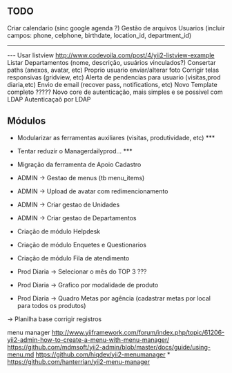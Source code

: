 TODO
--------------------
Criar calendario (sinc google agenda ?)
Gestão de arquivos
Usuarios (incluir campos: phone, celphone, birthdate, location_id, department_id)
*********************
--- Usar listview http://www.codevoila.com/post/4/yii2-listview-example
Listar Departamentos (nome, descrição, usuários vinculados?)
Consertar paths (anexos, avatar, etc)
Proprio usuario enviar/alterar foto
Corrigir telas responsivas (gridview, etc)
Alerta de pendencias para usuario (visitas,prod diaria,etc)
Envio de email (recover pass, notifications, etc)
Novo Template completo ?????
Novo core de autenticação, mais simples e se possivel com LDAP
Autenticaçaõ por LDAP

Módulos
--------------------
- Modularizar as ferramentas auxiliares (visitas, produtividade, etc) ***
- Tentar reduzir o Managerdailyprod... ***
- Migração da ferramenta de Apoio Cadastro
- ADMIN -> Gestao de menus (tb menu_items)
- ADMIN -> Upload de avatar com redimencionamento
- ADMIN -> Criar gestao de Unidades
- ADMIN -> Criar gestao de Departamentos
- Criação de módulo Helpdesk
- Criação de módulo Enquetes e Questionarios
- Criação de módulo Fila de atendimento

- Prod Diaria -> Selecionar o mês do TOP 3 ???
- Prod Diaria -> Grafico por modalidade de produto
- Prod Diaria -> Quadro Metas por agência (cadastrar metas por local para todos os produtos)

-> Planilha base corrigir registros

menu manager
http://www.yiiframework.com/forum/index.php/topic/61206-yii2-admin-how-to-create-a-menu-with-menu-manager/
https://github.com/mdmsoft/yii2-admin/blob/master/docs/guide/using-menu.md
https://github.com/hiqdev/yii2-menumanager *
https://github.com/hanterrian/yii2-menu-manager
